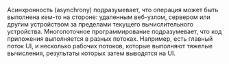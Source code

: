  Асинхронность (asynchrony) подразумевает, что операция может быть выполнена кем-то на стороне: удаленным веб-узлом, 
сервером или другим устройством за пределами текущего вычислительного устройства.
  Многопоточное программирование подразумевает, что код приложения выполняется в разных потоках. Например, есть главный поток UI, и несколько рабочих потоков, 
которые выполняют тяжелые вычисления, результаты которых затем выводятся на UI.
